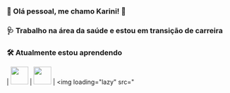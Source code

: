 ### 🦋 Olá pessoal, me chamo Karini! 🦋
### 🩺 Trabalho na área da saúde e estou em transição de carreira
### 🛠️ Atualmente estou aprendendo

| <img loading="lazy" src="https://cdn.jsdelivr.net/gh/devicons/devicon@latest/icons/javascript/javascript-original.svg" width="40" height="40"> | <img loading="lazy" src="https://cdn.jsdelivr.net/gh/devicons/devicon@latest/icons/html5/html5-plain-wordmark.svg" width="40" height="40"> | <img loading="lazy" src="<svg xmlns="http://www.w3.org/2000/svg" width="40" height="40">
|---|---|






      
<!--
**Karini90/Karini90** is a ✨ _special_ ✨ repository because its `README.md` (this file) appears on your GitHub profile.

Here are some ideas to get you started:

- 🔭 I’m currently working on ...
- 🌱 I’m currently learning ...
- 👯 I’m looking to collaborate on ...
- 🤔 I’m looking for help with ...
- 💬 Ask me about ...
- 📫 How to reach me: ...
- 😄 Pronouns: ...
- ⚡ Fun fact: ...
-->
